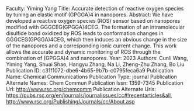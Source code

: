 Faculty: Yiming Yang
Title: Accurate detection of reactive oxygen species by tuning an elastic motif (GPGGA)4 in nanopores.
Abstract: We have developed a reactive oxygen species (ROS) sensor based on nanopores modified with GGGCEG(GPGGA)4CEG. The formation of an intramolecular disulfide bond oxidized by ROS leads to conformation changes in GGGCEG(GPGGA)4CEG, which then induces an obvious change in the size of the nanopores and a corresponding ionic current change. This work allows the accurate and dynamic monitoring of ROS through the combination of (GPGGA)4 and nanopores.
Year: 2023
Authors: Cunli Wang, Yiming Yang, Shuai Shao, Hangyu Zhang, Na Li, Zheng-Zhu Zhang, Bo Liu
Publication ID: c31f1072-dbe6-4b65-9b7b-c0795feca6a9
Publication Name: Chemical Communications
Publication Type: journal
Publication Alternate Names: Chem Commun
Publication Issn: 1359-7345
Publication Url: http://www.rsc.org/chemcomm
Publication Alternate Urls: https://pubs.rsc.org/en/journals/journalissues/cc#!recentarticles&all, http://www.rsc.org/Publishing/Journals/cc/About.asp

